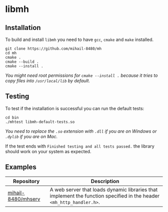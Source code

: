 # libmh

## Installation
To build and install `libmh` you need to have `gcc`, `cmake` and `make` installed.
```shell
git clone https://github.com/mihail-8480/mh
cd mh
cmake .
cmake --build .
cmake --install .
```
*You might need root permissions for `cmake --install .` because it tries to copy files into `/usr/local/lib` by default.*

## Testing
To test if the installation is successful you can run the default tests:
```shell
cd bin
./mhtest libmh-default-tests.so
```
*You need to replace the `.so` extension with `.dll` if you are on Windows or `.dylib` if you are on Mac.*

If the test ends with `Finished testing and all tests passed.` the library should work on your system as expected.

## Examples
| Repository | Description |
| --- | --- |
| [mihail-8480/mhserv](https://github.com/mihail-8480/mhserv) | A web server that loads dynamic libraries that implement the function specified in the header `<mh_http_handler.h>`. |